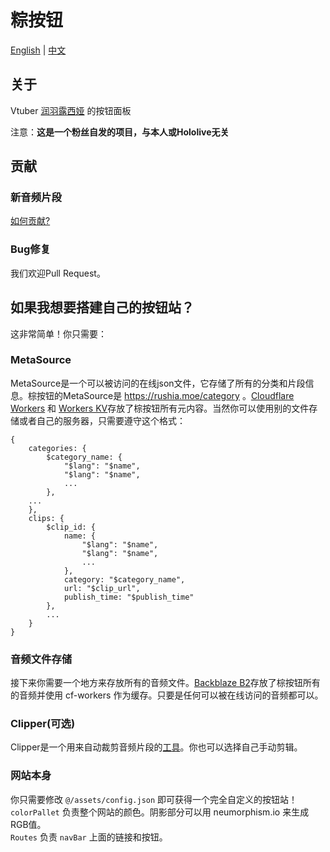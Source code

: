 # 粽按钮

[English](https://github.com/Rushia-cn/Rushia-button/blob/master/README.EN.md) | 
[中文](https://github.com/Rushia-cn/Rushia-button)
## 关于 
Vtuber [润羽露西娅](https://space.bilibili.com/443300418?) 的按钮面板

注意：**这是一个粉丝自发的项目，与本人或Hololive无关**

## 贡献
### 新音频片段
[如何贡献?](https://github.com/Rushia-cn/Rushia-button/blob/master/Contribute.md)

### Bug修复
我们欢迎Pull Request。

## 如果我想要搭建自己的按钮站？
这非常简单！你只需要：

### MetaSource
MetaSource是一个可以被访问的在线json文件，它存储了所有的分类和片段信息。棕按钮的MetaSource是 https://rushia.moe/category 。[Cloudflare Workers](https://workers.dev) 和 [Workers KV](https://www.cloudflare.com/products/workers-kv/)存放了棕按钮所有元内容。当然你可以使用别的文件存储或者自己的服务器，只需要遵守这个格式：

```
{
    categories: {
        $category_name: {
            "$lang": "$name",
            "$lang": "$name",
            ...
        },
    ...
    },
    clips: {
        $clip_id: {
            name: {
                "$lang": "$name",
                "$lang": "$name",
                ...
            },
            category: "$category_name",
            url: "$clip_url",
            publish_time: "$publish_time"
        },
        ...
    }
}
```

### 音频文件存储
接下来你需要一个地方来存放所有的音频文件。[Backblaze B2](https://www.backblaze.com/b2/cloud-storage.html)存放了棕按钮所有的音频并使用 cf-workers 作为缓存。只要是任何可以被在线访问的音频都可以。

### Clipper(可选)
Clipper是一个用来自动裁剪音频片段的[工具](https://github.com/Rushia-cn/Clipper-Core)。你也可以选择自己手动剪辑。

### 网站本身
你只需要修改 `@/assets/config.json` 即可获得一个完全自定义的按钮站！  
`colorPallet` 负责整个网站的颜色。阴影部分可以用 neumorphism.io 来生成RGB值。  
`Routes` 负责 `navBar` 上面的链接和按钮。
